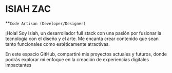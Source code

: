 # ISIAH ZAC

**`Code Artisan (Developer/Designer)`

<p>¡Hola! Soy Isiah, un desarrollador full stack con una pasión por fusionar la tecnología con el diseño y el arte. Me encanta crear contenido que sean tanto funcionales como estéticamente atractivas.

En este espacio GitHub, compartiré mis proyectos actuales y futuros, donde podrás explorar mi enfoque en la creación de experiencias digitales impactantes</p>



